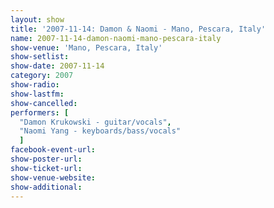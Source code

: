 ```yaml
---
layout: show
title: '2007-11-14: Damon & Naomi - Mano, Pescara, Italy'
name: 2007-11-14-damon-naomi-mano-pescara-italy
show-venue: 'Mano, Pescara, Italy'
show-setlist: 
show-date: 2007-11-14
category: 2007
show-radio: 
show-lastfm: 
show-cancelled: 
performers: [
  "Damon Krukowski - guitar/vocals",
  "Naomi Yang - keyboards/bass/vocals"
  ]
facebook-event-url: 
show-poster-url: 
show-ticket-url: 
show-venue-website: 
show-additional: 
---
```


